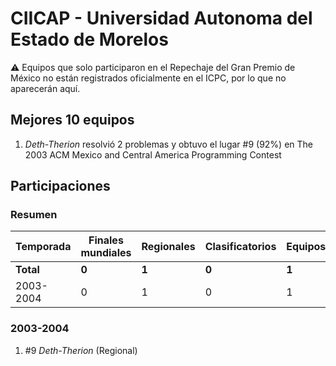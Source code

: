 ---
---

# CIICAP - Universidad Autonoma del Estado de Morelos

:warning: Equipos que solo participaron en el Repechaje del Gran Premio de México no están registrados oficialmente en el ICPC, por lo que no aparecerán aquí.

## Mejores 10 equipos

1. _Deth-Therion_ resolvió 2 problemas y obtuvo el lugar #9 (92%) en The 2003 ACM Mexico and Central America Programming Contest

## Participaciones

### Resumen

| Temporada | Finales mundiales | Regionales | Clasificatorios | Equipos |
| --- | --- | --- | --- | --- |
| **Total** | **0** | **1** | **0** | **1** |
| 2003-2004 | 0 | 1 | 0 | 1 |

### 2003-2004

1. #9 _Deth-Therion_ (Regional)



